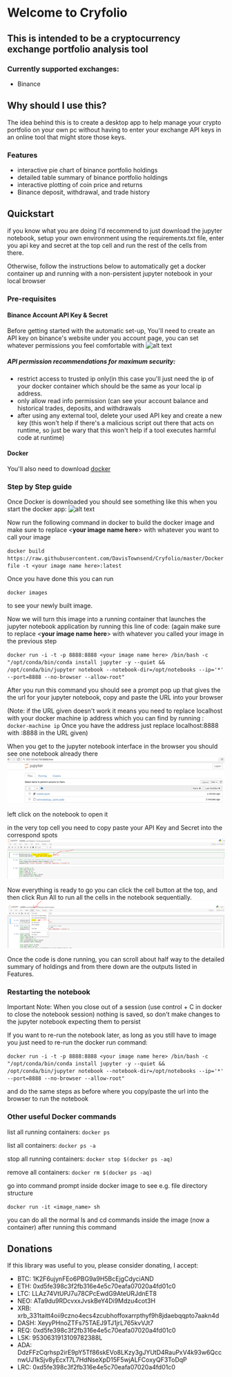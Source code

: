 # Welcome to Cryfolio

## This is intended to be a cryptocurrency exchange portfolio analysis tool
### Currently supported exchanges:
* Binance
## Why should I use this?
The idea behind this is to create a desktop app to help manage your crypto portfolio on your own pc without having to enter your exchange API keys in an online tool that might store those keys.

### Features
* interactive pie chart of binance portfolio holdings
* detailed table summary of binance portfolio holdings
* interactive plotting of coin price and returns
* Binance deposit, withdrawal, and trade history


## Quickstart
if you know what you are doing I'd recommend to just download the jupyter notebook, setup your own environment using the requirements.txt file, enter you api key and secret at the top cell and run the rest of the cells from there.

Otherwise, follow the instructions below to automatically get a docker container up and running with a non-persistent jupyter notebook in your local browser

### Pre-requisites

#### Binance Account API Key & Secret
Before getting started with the automatic set-up, You'll need to create an API key on binance's website under you account page, you can set whatever permissions you feel comfortable with
![alt text](https://s3.amazonaws.com/cdn.freshdesk.com/data/helpdesk/attachments/production/1058347065/original/KrqQo363K-EdEyRDUhtxllwFalvPSAgANg.png?1508949029)
##### API permission recommendations for maximum security:
* restrict access to trusted ip only(in this case you'll just need the ip of your docker container which should be the same as your local ip address.
* only allow read info permission (can see your account balance and historical trades, deposits, and withdrawals
* after using any external tool, delete your used API key and create a new key (this won't help if there's a malicious script out there that acts on runtime, so just be wary that this won't help if a tool executes harmful code at runtime)

#### Docker
You'll also need to download [docker](https://docs.docker.com/engine/installation/)

### Step by Step guide
Once Docker is downloaded you should see something like this when you start the docker app:
![alt text](http://www.phpbuilder.com/imagesvr_ce/9501/DPfig6.png)

Now run the following command in docker to build the docker image and
make sure to replace <**your image name here**> with whatever you want to call your image
  
`docker build https://raw.githubusercontent.com/DavisTownsend/Cryfolio/master/Dockerfile -t <your image name here>:latest` 

Once you have done this you can run

`docker images`

to see your newly built image.

Now we will turn this image into a running container that launches the jupyter notebook application by running this line of code:
(again make sure to replace <**your image name here**> with whatever you called your image in the previous step

`docker run -i -t -p 8888:8888 <your image name here> /bin/bash -c "/opt/conda/bin/conda install jupyter -y --quiet && /opt/conda/bin/jupyter notebook --notebook-dir=/opt/notebooks --ip='*' --port=8888 --no-browser --allow-root"`

After you run this command you should see a prompt pop up that gives the the url for your jupyter notebook, copy and paste the URL into your browser

(Note: if the URL given doesn't work it means you need to replace localhost with your docker machine ip address which you can find by running : `docker-machine ip` 
Once you have the address just replace localhost:8888 with <your ip here>:8888 in the URL given)
  
When you get to the jupyter notebook interface in the browser you should see one notebook already there
![alt text](https://github.com/DavisTownsend/Cryfolio/blob/master/images/jupyter_home_page.PNG)

left click on the notebook to open it

in the very top cell you need to copy paste your API Key and Secret into the correspond spots
![alt text](https://github.com/DavisTownsend/Cryfolio/blob/master/images/jupyter_API_entry.PNG)

Now everything is ready to go you can click the cell button at the top, and then click Run All to run all the cells in the notebook sequentially.
![alt text](https://github.com/DavisTownsend/Cryfolio/blob/master/images/jupyter_run_all.PNG)

Once the code is done running, you can scroll about half way to the detailed summary of holdings and from there down are the outputs listed in Features.

### Restarting the notebook
Important Note: When you close out of a session (use control + C in docker to close the notebook session) nothing is saved, so don't make changes to the jupyter notebook expecting them to persist

If you want to re-run the notebook later, as long as you still have to image you just need to re-run the docker run command:

`docker run -i -t -p 8888:8888 <your image name here> /bin/bash -c "/opt/conda/bin/conda install jupyter -y --quiet && /opt/conda/bin/jupyter notebook --notebook-dir=/opt/notebooks --ip='*' --port=8888 --no-browser --allow-root"`

and do the same steps as before where you copy/paste the url into the browser to run the notebook

### Other useful Docker commands
list all running containers:
`docker ps`

list all containers:
`docker ps -a`

stop all running containers:
`docker stop $(docker ps -aq)`

remove all containers:
`docker rm $(docker ps -aq)`

go into command prompt inside docker image to see e.g. file directory structure

`docker run -it <image_name> sh`

you can do all the normal ls and cd commands inside the image (now a container) after running this command

## Donations
If this library was useful to you, please consider donating, I accept:
* BTC: 1K2F6ujynFEo6PBG9a9H5BcEjgCdyciAND
* ETH: 0xd5fe398c3f2fb316e4e5c70eafa07020a4fd01c0
* LTC: LLAz74VtUPJ7u78CPcEwdG9AteURJdnET8
* NEO: ATa9du9RDcvxxJvskBeY4Di9Mdzu4cot3H
* XRB: xrb_331taitt4oii9czno4ecs4zcubhoffoxarrpthyf9h8jdaebqqpto7aakn4d
* DASH: XeyyPHnoZTFs75TAEJ9TJ1jrL765kvVJt7
* REQ: 0xd5fe398c3f2fb316e4e5c70eafa07020a4fd01c0
* LSK: 9530631913109782388L
* ADA: DdzFFzCqrhsp2irE9pY5Tf86skEVo8LKzy3gJYUtD4RauPxV4k93w6QccnwUJ1kSjv8yEcxT7L7HdNseXpD15F5wjALFCoxyQF3ToDqP
* LRC: 0xd5fe398c3f2fb316e4e5c70eafa07020a4fd01c0








